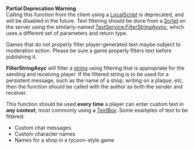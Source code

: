 **Partial Deprecation Warning**  
Calling this function from the client using a [LocalScript](https://developer.roblox.com/en-us/api-reference/class/LocalScript) is deprecated, and will be disabled in the future. Text filtering should be done from a [Script](https://developer.roblox.com/en-us/api-reference/class/Script) on the server using the similarly-named [TextService:FilterStringAsync](https://developer.roblox.com/en-us/api-reference/function/TextService/FilterStringAsync), which uses a different set of parameters and return type.

Games that do not properly filter player-generated text maybe subject to moderation action. Please be sure a game properly filters text before publishing it.

**FilterStringAsyc** will filter a [string](https://developer.roblox.com/en-us/articles/String) using filtering that is appropriate for the sending and receiving player. If the filtered string is to be used for a persistent message, such as the name of a shop, writing on a plaque, etc, then the function should be called with the author as both the sender and receiver.

This function should be used **every time** a player can enter custom text in **any context**, most commonly using a [TextBox](https://developer.roblox.com/en-us/api-reference/class/TextBox). Some examples of text to be filtered:

*   Custom chat messages
*   Custom character names
*   Names for a shop in a tycoon-style game